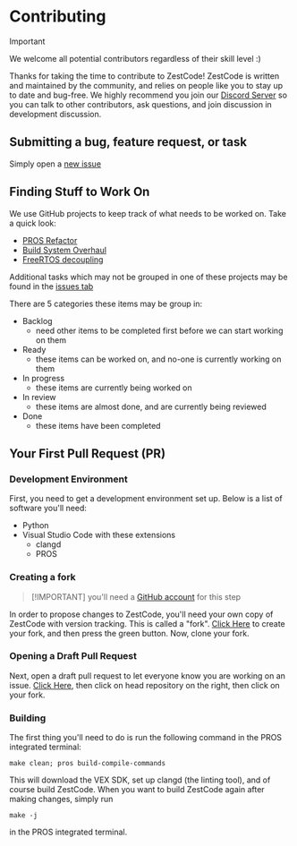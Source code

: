 # Contributing

> [!IMPORTANT]
> We welcome all potential contributors regardless of their skill level :)

Thanks for taking the time to contribute to ZestCode! ZestCode is written and maintained by the community, and relies on people like you to stay up to date and bug-free.
We highly recommend you join our [Discord Server](https://discord.gg/vNMXCvVwdY) so you can talk to other contributors, ask questions, and join discussion in development discussion.

## Submitting a bug, feature request, or task

Simply open a [new issue](https://github.com/ZestCommunity/ZestCode/issues/new)

## Finding Stuff to Work On

We use GitHub projects to keep track of what needs to be worked on. Take a quick look:

- [PROS Refactor](https://github.com/orgs/ZestCommunity/projects/8)
- [Build System Overhaul](https://github.com/orgs/ZestCommunity/projects/1)
- [FreeRTOS decoupling](https://github.com/orgs/ZestCommunity/projects/5)

Additional tasks which may not be grouped in one of these projects may be found in the [issues tab](https://github.com/ZestCommunity/ZestCode/issues)

There are 5 categories these items may be group in:
- Backlog
  - need other items to be completed first before we can start working on them
- Ready
  - these items can be worked on, and no-one is currently working on them
- In progress
  - these items are currently being worked on
- In review
  - these items are almost done, and are currently being reviewed
- Done
  - these items have been completed

## Your First Pull Request (PR)

### Development Environment

First, you need to get a development environment set up. Below is a list of software you'll need:

- Python
- Visual Studio Code with these extensions
  - clangd
  - PROS

### Creating a fork

> [!IMPORTANT] you'll need a [GitHub account](https://github.com/) for this step

In order to propose changes to ZestCode, you'll need your own copy of ZestCode with version tracking. This is called a "fork". [Click Here](https://github.com/ZestCommunity/ZestCode/fork) to create your fork, and then press the green button. Now, clone your fork.

### Opening a Draft Pull Request

Next, open a draft pull request to let everyone know you are working on an issue. [Click Here](https://github.com/ZestCommunity/ZestCode0/compare/main...ZestCommunity:ZestCode:main), then click on head repository on the right, then click on your fork.

### Building

The first thing you'll need to do is run the following command in the PROS integrated terminal:

```
make clean; pros build-compile-commands
```

This will download the VEX SDK, set up clangd (the linting tool), and of course build ZestCode. When you want to build ZestCode again after making changes, simply run

```
make -j
```

in the PROS integrated terminal.